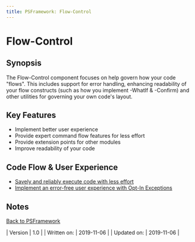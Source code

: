 ```yaml
---
title: PSFramework: Flow-Control
---
```

# Flow-Control
## Synopsis

The Flow-Control component focuses on help govern how your code "flows".
This includes support for error handling, enhancing readability of your flow constructs (such as how you implement -WhatIf & -Confirm) and other utilities for governing your own code's layout.

## Key Features

+ Implement better user experience
+ Provide expert command flow features for less effort
+ Provide extension points for other modules
+ Improve readability of your code

## Code Flow & User Experience

+ [Savely and reliably execute code with less effort](flow-control/invoke-psfprotectedcommand.html)
+ [Implement an error-free user experience with Opt-In Exceptions](flow-control/opt-in-exceptions.html)

## Notes

[Back to PSFramework](https://psframework.org/documentation/documents/psframework.html)

| Version | 1.0 |
| Written on: | 2019-11-06 |
| Updated on: | 2019-11-06 |